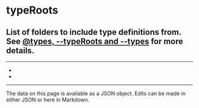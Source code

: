 <!-- Important! Do not modify comment blocks. They are necessary for the transformer to work properly -->

<!-- title -->
# typeRoots

<!-- shortDescription -->
List of folders to include type definitions from. See [@types, --typeRoots and --types](./tsconfig.json.md#types-typeroots-and-types) for more details.
---

<!-- extendedDescription -->

---

<!-- references -->
- []()
- []()
---

<!-- footer -->
The data on this page is available as a JSON object. Edits can be made in either JSON or here in Markdown.
